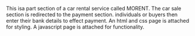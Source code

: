 This isa part section of a car rental service called MORENT.
The car sale section is redirected to the payment section.
individuals or buyers then enter their bank details to effect payment.
An html and css page is attached for styling.
A javascript page is attached for functionality.
